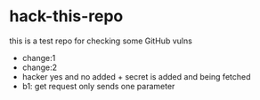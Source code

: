 # hack-this-repo
this is a test repo for checking some GitHub vulns

- change:1
- change:2
- hacker yes and no added + secret is added and being fetched
- b1: get request only sends one parameter
